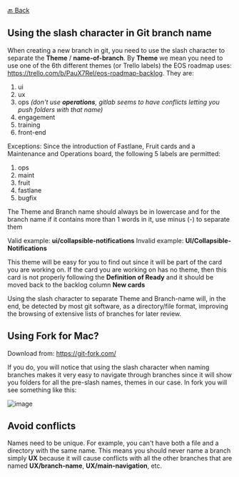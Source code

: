 [🔙 Back](https://gitlab.com/SUSE-UIUX/eos/wikis/home#developing-the-eos-project)

## Using the slash character in Git branch name

When creating a new branch in git, you need to use the slash character to separate the **Theme** / **name-of-branch**.
By **Theme** we mean you need to use one of the 6th different themes (or Trello labels) the EOS roadmap uses: https://trello.com/b/PauX7Rel/eos-roadmap-backlog.
They are:
1. ui
2. ux
3. ops *(don't use **operations**, gitlab seems to have conflicts letting you push folders with that name)*
4. engagement
5. training
6. front-end

Exceptions: Since the introduction of Fastlane, Fruit cards and a Maintenance and Operations board, the following 5 labels are permitted: 

1. ops
2. maint
3. fruit
4. fastlane
5. bugfix

The Theme and Branch name should always be in lowercase and for the branch name if it contains more than 1 words in it, use minus (-) to separate them

Valid example: **ui/collapsible-notifications**
Invalid example: **UI/Collapsible-Notifications**

This theme will be easy for you to find out since it will be part of the card you are working on. If the card you are working on has no theme, then this card is not properly following the **Definition of Ready** and it should be moved back to the backlog column **New cards**

Using the slash character to separate Theme and Branch-name will, in the end, be detected by most git software, as a directory/file format, improving the browsing of extensive lists of branches for later review.

## Using Fork for Mac?

Download from: https://git-fork.com/

If you do, you will notice that using the slash character when naming branches makes it very easy to navigate through branches since it will show you folders for all the pre-slash names, themes in our case. In fork you will see something like this:

![image](/uploads/400f5b5bd2168c776a69f245f2b05caa/image.png)

## Avoid conflicts

Names need to be unique. For example, you can't have both a file and a directory with the same name. This means you should never name a branch simply **UX** because it will cause conflicts with all the other branches that are named **UX/branch-name**, **UX/main-navigation**, etc.
